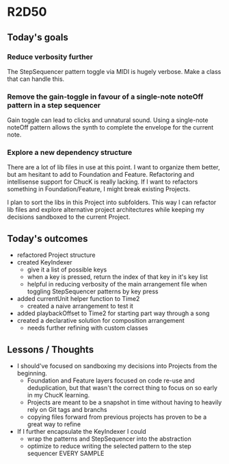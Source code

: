 # R2D50

## Today's goals

### Reduce verbosity further
The StepSequencer pattern toggle via MIDI is hugely verbose. Make a class that can handle this.

### Remove the gain-toggle in favour of a single-note noteOff pattern in a step sequencer
Gain toggle can lead to clicks and unnatural sound. Using a single-note noteOff pattern allows the synth to complete the envelope for the current note.

### Explore a new dependency structure
There are a lot of lib files in use at this point. I want to organize them better, but am hesitant to add to Foundation and Feature. Refactoring and intellisense support for ChucK is really lacking. If I want to refactors something in Foundation/Feature, I might break existing Projects. 

I plan to sort the libs in this Project into subfolders. This way I can refactor lib files and explore alternative project architectures while keeping my decisions sandboxed to the current Project.

## Today's outcomes
- refactored Project structure
- created KeyIndexer
  - give it a list of possible keys
  - when a key is pressed, return the index of that key in it's key list
  - helpful in reducing verbosity of the main arrangement file when toggling StepSequencer patterns by key press
- added currentUnit helper function to Time2
  - created a naive arrangement to test it
- added playbackOffset to Time2 for starting part way through a song
- created a declarative solution for composition arrangement
  - needs further refining with custom classes

## Lessons / Thoughts
- I should've focused on sandboxing my decisions into Projects from the beginning.
  - Foundation and Feature layers focused on code re-use and deduplication, but that wasn't the correct thing to focus on so early in my ChucK learning.
  - Projects are meant to be a snapshot in time without having to heavily rely on Git tags and branchs
  - copying files forward from previous projects has proven to be a great way to refine
- If I further encapsulate the KeyIndexer I could
  - wrap the patterns and StepSequencer into the abstraction
  - optimize to reduce writing the selected pattern to the step sequencer EVERY SAMPLE
  